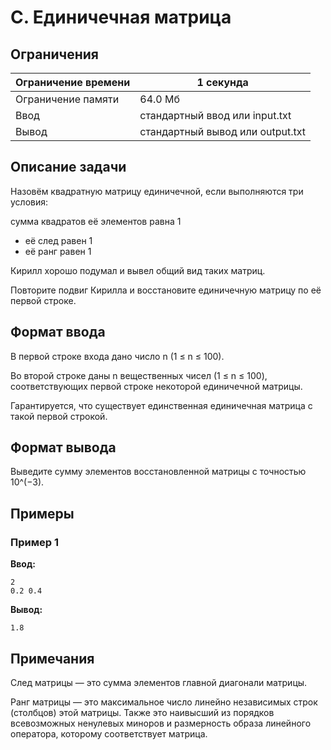 # C. Единичечная матрица

## Ограничения
 | Ограничение времени | 1 секунда |
 |----------------------|-----------|
 | Ограничение памяти   | 64.0 Мб  |
 | Ввод                 | стандартный ввод или input.txt |
 | Вывод                | стандартный вывод или output.txt |

## Описание задачи

Назовём квадратную матрицу единичечной, если выполняются три условия:

сумма квадратов её элементов равна 1
<ul>
    <li>её след равен 1</li>
    <li>её ранг равен 1</li>
</ul>
Кирилл хорошо подумал и вывел общий вид таких матриц.

Повторите подвиг Кирилла и восстановите единичечную матрицу по её первой строке.

## Формат ввода

В первой строке входа дано число n (1 ≤ n ≤ 100).

Во второй строке даны n вещественных чисел (1 ≤ n ≤ 100), соответствующих первой строке некоторой единичечной матрицы.

Гарантируется, что существует единственная единичечная матрица с такой первой строкой.

## Формат вывода

Выведите сумму элементов восстановленной матрицы с точностью 10^(−3).

## Примеры

### Пример 1

**Ввод:**
```
2
0.2 0.4
```

**Вывод:**
```
1.8
```
## Примечания

След матрицы — это сумма элементов главной диагонали матрицы.

Ранг матрицы — это максимальное число линейно независимых строк (столбцов) этой матрицы. Также это наивысший из порядков всевозможных ненулевых миноров и размерность образа линейного оператора, которому соответствует матрица.